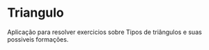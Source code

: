 # Triangulo
Aplicação para resolver exercicios sobre Tipos de triângulos e suas possiveis formações.

